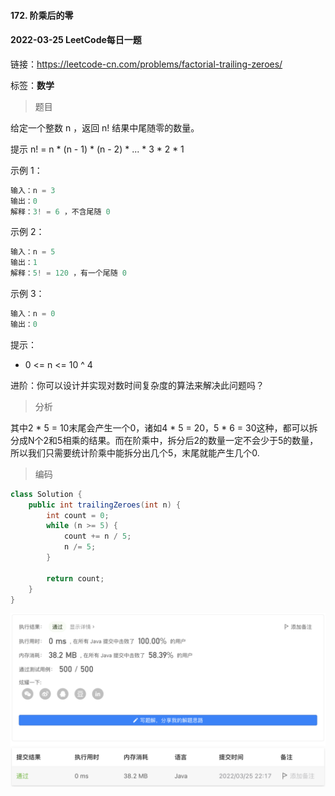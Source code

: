 #### 172. 阶乘后的零

#### 2022-03-25 LeetCode每日一题

链接：https://leetcode-cn.com/problems/factorial-trailing-zeroes/

标签：**数学**

> 题目

给定一个整数 n ，返回 n! 结果中尾随零的数量。

提示 n! = n * (n - 1) * (n - 2) * ... * 3 * 2 * 1 

示例 1：

```java
输入：n = 3
输出：0
解释：3! = 6 ，不含尾随 0
```

示例 2：

```java
输入：n = 5
输出：1
解释：5! = 120 ，有一个尾随 0
```

示例 3：

```java
输入：n = 0
输出：0
```


提示：

- 0 <= n <= 10 ^ 4


进阶：你可以设计并实现对数时间复杂度的算法来解决此问题吗？

> 分析

其中2 * 5 = 10末尾会产生一个0，诸如4 * 5 = 20，5 * 6 = 30这种，都可以拆分成N个2和5相乘的结果。而在阶乘中，拆分后2的数量一定不会少于5的数量，所以我们只需要统计阶乘中能拆分出几个5，末尾就能产生几个0.

> 编码

```java
class Solution {
    public int trailingZeroes(int n) {
        int count = 0;
        while (n >= 5) {
            count += n / 5;
            n /= 5;
        }

        return count;
    }
}
```

![image-20220325221736832](172.阶乘后的零.assets/image-20220325221736832-8217858.png)
